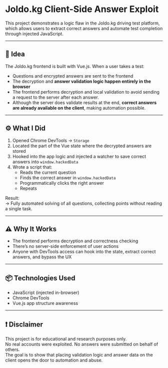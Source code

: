 # Joldo.kg Client-Side Answer Exploit

This project demonstrates a logic flaw in the Joldo.kg driving test platform, which allows users to extract correct answers and automate test completion through injected JavaScript.

---

## 🧠 Idea

The Joldo.kg frontend is built with Vue.js. When a user takes a test:

- Questions and encrypted answers are sent to the frontend
- The decryption and **answer validation logic happen entirely in the browser**
- The frontend performs decryption and local validation to avoid sending a request to the server after each answer.
- Although the server does validate results at the end, **correct answers are already available on the client**, making automation possible.

---

## ⚙️ What I Did

1. Opened Chrome DevTools → `Storage`
2. Located the part of the Vue state where the decrypted answers are stored
3. Hooked into the app logic and injected a watcher to save correct answers into `window.hackedData`
4. Wrote a script that:
   - Reads the current question
   - Finds the correct answer in `window.hackedData`
   - Programmatically clicks the right answer
   - Repeats

Result:  
→ Fully automated solving of all questions, collecting points without reading a single task.

---

## ⚠️ Why It Works

- The frontend performs decryption and correctness checking
- There’s no server-side enforcement of user actions
- Anyone with DevTools access can hook into the state, extract correct answers, and bypass the UX

---

## 📦 Technologies Used

- JavaScript (injected in-browser)
- Chrome DevTools
- Vue.js app structure awareness

---

## ❗ Disclaimer

This project is for educational and research purposes only.  
No real accounts were exploited. No answers were submitted on behalf of others.  
The goal is to show that placing validation logic and answer data on the client opens the door to automation and abuse.
